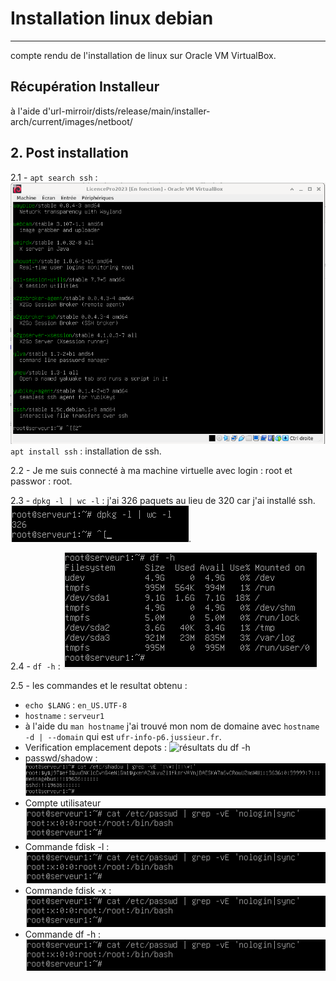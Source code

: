# Installation linux debian
---
compte rendu de l'installation de linux sur Oracle VM VirtualBox.

## Récupération Installeur
à l'aide d'url-mirroir/dists/release/main/installer-arch/current/images/netboot/ 

## 2. Post installation
2.1 - `apt search ssh` : 
![résultats du `apt search ssh`](img/apt-search-ssh.png)
`apt install ssh` : installation de ssh.

2.2 - Je me suis connecté à ma machine virtuelle avec login : root et passwor : root.

2.3 - `dpkg -l | wc -l` : j'ai 326 paquets au lieu de 320 car j'ai installé ssh.
![résultats du `dpkg -l | wc -l`](img/nombre-paquets.png).

2.4 - `df -h` :
![résultats du `df -h`](img/space-usage.png)

2.5 - les commandes et le resultat obtenu :

- `echo $LANG` : `en_US.UTF-8`
- `hostname` : `serveur1`
- à l'aide du `man hostname` j'ai trouvé mon nom de domaine avec `hostname -d | --domain` qui est `ufr-info-p6.jussieur.fr`.
- Verification emplacement depots :
![résultats du `df -h`](img/depot.png)
- passwd/shadow : 
![résultats du `df -h`](img/passwd-shadow.png)
- Compte utilisateur
![résultats du `df -h`](img/utilisateur.png)
- Commande fdisk -l :
![résultats du `df -h`](img/utilisateur.png)
- Commande fdisk -x :
![résultats du `df -h`](img/utilisateur.png)
- Commande df -h :
![résultats du `df -h`](img/utilisateur.png)
